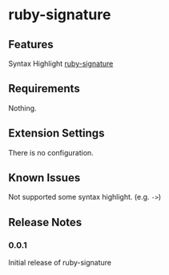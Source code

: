 # ruby-signature

## Features

Syntax Highlight [ruby-signature](https://github.com/ruby/ruby-signature)

## Requirements

Nothing.

## Extension Settings

There is no configuration.

## Known Issues

Not supported some syntax highlight. (e.g. `->`)

## Release Notes


### 0.0.1

Initial release of ruby-signature
